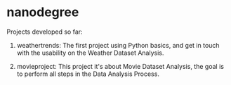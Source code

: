 # nanodegree
Projects developed so far: 

1. weathertrends: 
The first project using Python basics, 
and  get in touch with the usability on the Weather Dataset Analysis.

2. movieproject: 
This project it's about Movie Dataset Analysis, 
the goal is to perform all steps in the Data Analysis Process.
